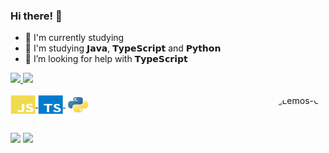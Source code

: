   ### Hi there! 👋
- 🔭 I'm currently studying
- 📖 I'm studying 𝗝𝗮𝘃𝗮, 𝗧𝘆𝗽𝗲𝗦𝗰𝗿𝗶𝗽𝘁 and 𝗣𝘆𝘁𝗵𝗼𝗻
- 🤔 I’m looking for help with 𝗧𝘆𝗽𝗲𝗦𝗰𝗿𝗶𝗽𝘁

<a href="https://github.com/gabelemos">
<img height="170em" src="https://github-readme-stats.vercel.app/api?username=gabelemos&show_icons=true&theme=dark&include_all_commits=true&count_private=true"/>
<img height="170em" src="https://github-readme-stats.vercel.app/api/top-langs/?username=gabelemos&layout=compact&langs_count=7&theme=dark"/>
  
<div style="display: inline_block"><br>
  <img align="center" alt="Lemos-Js" height="30" width="40" src="https://raw.githubusercontent.com/devicons/devicon/master/icons/javascript/javascript-plain.svg">
  <img align="center" alt="Lemos-Ts" height="30" width="40" src="https://raw.githubusercontent.com/devicons/devicon/master/icons/typescript/typescript-plain.svg">
  <img align="center" alt="Lemos-Python" height="30" width="40" src="https://raw.githubusercontent.com/devicons/devicon/master/icons/python/python-original.svg">
   <img align="right" alt="Lemos-Gif" height="150" style="border-radius:50px;" 
  src="https://media.discordapp.net/attachments/718164579921952773/928421449767735336/LemosGit.gif?width=700&height=700">
</div>
 
  ##
 
<div> 
 <a href="https://discord.gg/𝙇𝙀𝙈𝙊𝙎/𝙎𝙥𝙖𝙘𝙚 ツ#8527" target="_blank"><img src="https://img.shields.io/badge/>-𝗗𝗜𝗦𝗖𝗢𝗥𝗗-blue?style=flat-square&logo=discord" target="_blank"></a> 
  <a href = "mailto:gabriellemoscardim@gmail.com"><img src="https://img.shields.io/badge/>-𝗚𝗠𝗔𝗜𝗟-red?style=flat-square&logo=gmail" target="_blank"></a>
 
